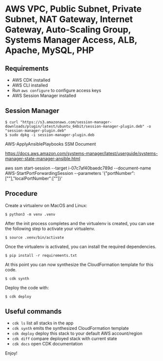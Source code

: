 # AWS VPC, Public Subnet, Private Subnet, NAT Gateway, Internet Gateway, Auto-Scaling Group, Systems Manager Access, ALB, Apache, MySQL, PHP

## Requirements

- AWS CDK installed
- AWS CLI installed
- Run `aws configure` to configure access keys
- AWS Session Manager installed

## Session Manager

```
$ curl "https://s3.amazonaws.com/session-manager-downloads/plugin/latest/ubuntu_64bit/session-manager-plugin.deb" -o "session-manager-plugin.deb"
$ sudo dpkg -i session-manager-plugin.deb

```

AWS-ApplyAnsiblePlaybooks SSM Document

https://docs.aws.amazon.com/systems-manager/latest/userguide/systems-manager-state-manager-ansible.html

aws ssm start-session --target i-07c7af40baedc789d --document-name AWS-StartPortForwardingSession --parameters '{"portNumber":["<remote-port>"],"localPortNumber":["<local-port>"]}'

## Procedure

Create a virtualenv on MacOS and Linux:

```
$ python3 -m venv .venv
```

After the init process completes and the virtualenv is created, you can use the following
step to activate your virtualenv.

```
$ source .venv/bin/activate
```

Once the virtualenv is activated, you can install the required dependencies.

```
$ pip install -r requirements.txt
```

At this point you can now synthesize the CloudFormation template for this code.

```
$ cdk synth
```

Deploy the code with:

```
$ cdk deploy
```

## Useful commands

 * `cdk ls`          list all stacks in the app
 * `cdk synth`       emits the synthesized CloudFormation template
 * `cdk deploy`      deploy this stack to your default AWS account/region
 * `cdk diff`        compare deployed stack with current state
 * `cdk docs`        open CDK documentation

Enjoy!
